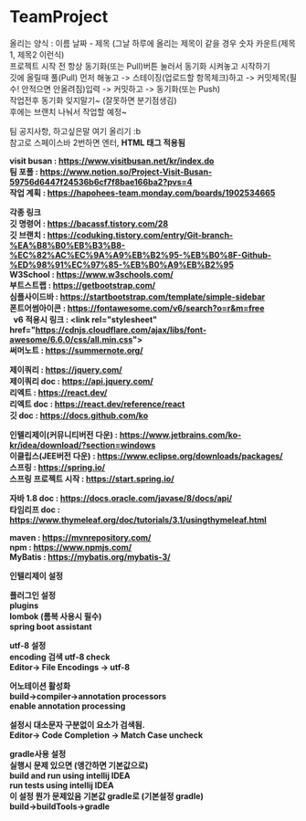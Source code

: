 # TeamProject
올리는 양식 : 이름 날짜 - 제목 (그날 하루에 올리는 제목이 같을 경우 숫자 카운트(제목1, 제목2 이런식)  
프로젝트 시작 전 항상 동기화(또는 Pull)버튼 눌러서 동기화 시켜놓고 시작하기  
깃에 올릴때 풀(Pull) 먼저 해놓고 -> 스테이징(업로드할 항목체크)하고 -> 커밋제목(필수! 안적으면 안올려짐)입력 -> 커밋하고 -> 동기화(또는 Push)  
작업전후 동기화 잊지말기~ (잘못하면 분기점생김)  
후에는 브랜치 나눠서 작업할 예정~  
  
팀 공지사항, 하고싶은말 여기 올리기 :b  
참고로 스페이스바 2번하면 엔터, <b>HTML 태그 적용됨<b>  
  
visit busan : https://www.visitbusan.net/kr/index.do  
팀 포폴 : https://www.notion.so/Project-Visit-Busan-59756d6447f24536b6cf7f8bae166ba2?pvs=4  
작업 계획 : https://hapohees-team.monday.com/boards/1902534665  
  
각종 링크  
깃 명령어 : https://bacassf.tistory.com/28  
깃 브랜치 : https://coduking.tistory.com/entry/Git-branch-%EA%B8%B0%EB%B3%B8-%EC%82%AC%EC%9A%A9%EB%B2%95-%EB%B0%8F-Github-%ED%98%91%EC%97%85-%EB%B0%A9%EB%B2%95  
W3School : https://www.w3schools.com/  
부트스트랩 :  https://getbootstrap.com/  
심플사이드바 : https://startbootstrap.com/template/simple-sidebar  
폰트어썸아이콘 : https://fontawesome.com/v6/search?o=r&m=free  
&nbsp;&nbsp;v6 적용시 링크 : &lt;link rel="stylesheet" href="https://cdnjs.cloudflare.com/ajax/libs/font-awesome/6.6.0/css/all.min.css"&gt;  
써머노트 : https://summernote.org/  
  
제이쿼리 : https://jquery.com/  
제이쿼리 doc : https://api.jquery.com/  
리엑트 : https://react.dev/  
리엑트 doc : https://react.dev/reference/react  
깃 doc : https://docs.github.com/ko  
  
인텔리제이(커뮤니티버전 다운) : https://www.jetbrains.com/ko-kr/idea/download/?section=windows  
이클립스(JEE버전 다운) : https://www.eclipse.org/downloads/packages/  
스프링 : https://spring.io/  
스프링 프로젝트 시작 : https://start.spring.io/  
  
자바 1.8 doc : https://docs.oracle.com/javase/8/docs/api/  
타임리프 doc : https://www.thymeleaf.org/doc/tutorials/3.1/usingthymeleaf.html  
  
maven : https://mvnrepository.com/  
npm : https://www.npmjs.com/  
MyBatis : https://mybatis.org/mybatis-3/  
  
  
인텔리제이 설정  
  
플러그인 설정  
plugins  
lombok (롬복 사용시 필수)  
spring boot assistant  
  
utf-8 설정  
encoding 검색 utf-8 check  
Editor-> File Encodings -> utf-8  
  
어노테이션 활성화  
build->compiler->annotation processors  
enable annotation processing  
  
설정시 대소문자 구분없이 요소가 검색됨.  
Editor-> Code Completion -> Match Case  uncheck  
  
gradle사용 설정  
실행시 문제 있으면 (앵간하면 기본값으로)  
build and run using intellij IDEA  
run tests using intellij IDEA  
이 설정 뭔가 문제있음 기본값 gradle로 (기본설정 gradle)  
build->buildTools->gradle  
